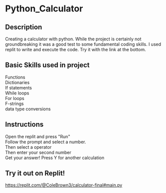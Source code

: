 # Python_Calculator

## Description
Creating a calculator with python. While the project is certainly not groundbreaking it was a good test to some fundamental coding skills. I used replit to write and execute the code. Try it with the link at the bottom.

## Basic Skills used in project
Functions\
Dictionaries\
If statements\
While loops\
For loops\
F-strings\
data type conversions

## Instructions 
Open the replit and press "Run"\
Follow the prompt and select a number.\
Then select a operator\
Then enter your second number\
Get your answer! Press Y for another calculation 

## Try it out on Replit!
https://replit.com/@ColeBrown3/calculator-final#main.py
